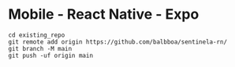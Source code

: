 # Mobile - React Native - Expo

```
cd existing_repo
git remote add origin https://github.com/balbboa/sentinela-rn/
git branch -M main
git push -uf origin main
```
